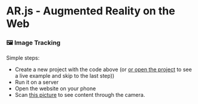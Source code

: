 # AR.js - Augmented Reality on the Web

### 🖼 **Image Tracking**

Simple steps:

- Create a new project with the code above (or [or open the project](https://vr-dinosaurus.netlify.app/) to see a live example and skip to the last step))
- Run it on a server
- Open the website on your phone
- Scan [this picture](https://raw.githubusercontent.com/AR-js-org/AR.js/master/aframe/examples/image-tracking/nft/trex-image-big.jpeg) to see content through the camera.

